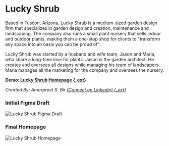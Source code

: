 # Lucky Shrub


Based in Tuscon, Arizona, Lucky Shrub is a medium-sized garden design firm that specializes in garden design and creation, maintenance and landscaping. The company also runs a small plant nursery that sells indoor and outdoor plants, making them a one-stop shop for clients to "transform any space into an oasis you can be proud of".

Lucky Shrub was started by a husband and wife team, Jason and Maria, who share a long-time love for plants. Jason is the garden architect. He creates and oversees all designs while managing his team of landscapers. Maria manages all the marketing for the company and oversees the nursery.

<script src='https://cdn.jsdelivr.net/gh/eddymens/markdown-external-link-script@v1.0.0/main.min.js'></script>

**Demo: [Lucky Shrub Homepage {_ext}](https://git4amar.github.io/lucky_shrub_garden_designers/)**

*Created By: Amarpreet S. Bir [(Connect on Linkedin) {_ext}](https://www.linkedin.com/in/amarpreetbir)*

### Initial Figma Draft
![Lucky Shrub Figma Draft](lucky_shrub_figma_draft.png)

### Final Homepage
![Lucky Shrub Homepage](lucky_shrub_homepage_screenshot.png)